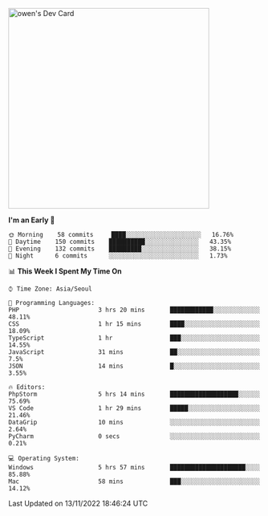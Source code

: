 <a href="https://app.daily.dev/owen_9066"><img src="https://api.daily.dev/devcards/51e5c69f10114f2abe0ae390c27b0828.png?r=hyb" width="400" alt="owen's Dev Card"/></a>

 
 <!--START_SECTION:waka-->
**I'm an Early 🐤** 

```text
🌞 Morning    58 commits     ████░░░░░░░░░░░░░░░░░░░░░   16.76% 
🌆 Daytime    150 commits    ██████████░░░░░░░░░░░░░░░   43.35% 
🌃 Evening    132 commits    █████████░░░░░░░░░░░░░░░░   38.15% 
🌙 Night      6 commits      ░░░░░░░░░░░░░░░░░░░░░░░░░   1.73%

```


📊 **This Week I Spent My Time On** 

```text
⌚︎ Time Zone: Asia/Seoul

💬 Programming Languages: 
PHP                      3 hrs 20 mins       ████████████░░░░░░░░░░░░░   48.11% 
CSS                      1 hr 15 mins        ████░░░░░░░░░░░░░░░░░░░░░   18.09% 
TypeScript               1 hr                ███░░░░░░░░░░░░░░░░░░░░░░   14.55% 
JavaScript               31 mins             ██░░░░░░░░░░░░░░░░░░░░░░░   7.5% 
JSON                     14 mins             █░░░░░░░░░░░░░░░░░░░░░░░░   3.55%

🔥 Editors: 
PhpStorm                 5 hrs 14 mins       ███████████████████░░░░░░   75.69% 
VS Code                  1 hr 29 mins        █████░░░░░░░░░░░░░░░░░░░░   21.46% 
DataGrip                 10 mins             ░░░░░░░░░░░░░░░░░░░░░░░░░   2.64% 
PyCharm                  0 secs              ░░░░░░░░░░░░░░░░░░░░░░░░░   0.21%

💻 Operating System: 
Windows                  5 hrs 57 mins       █████████████████████░░░░   85.88% 
Mac                      58 mins             ███░░░░░░░░░░░░░░░░░░░░░░   14.12%

```


 Last Updated on 13/11/2022 18:46:24 UTC
<!--END_SECTION:waka-->

